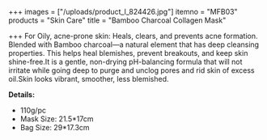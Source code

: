 +++
images = ["/uploads/product_l_824426.jpg"]
itemno = "MFB03"
products = "Skin Care"
title = "Bamboo Charcoal Collagen Mask"

+++
For Oily, acne-prone skin: Heals, clears, and prevents acne formation.  
Blended with Bamboo charcoal—a natural element that has deep cleansing properties. This helps heal blemishes, prevent breakouts, and keep skin shine-free.It is a gentle, non-drying pH-balancing formula that will not irritate while going deep to purge and unclog pores and rid skin of excess oil.Skin looks vibrant, smoother, less blemished.

**Details:**

* 110g/pc
* Mask Size: 21.5*17cm
* Bag Size: 29*17.3cm